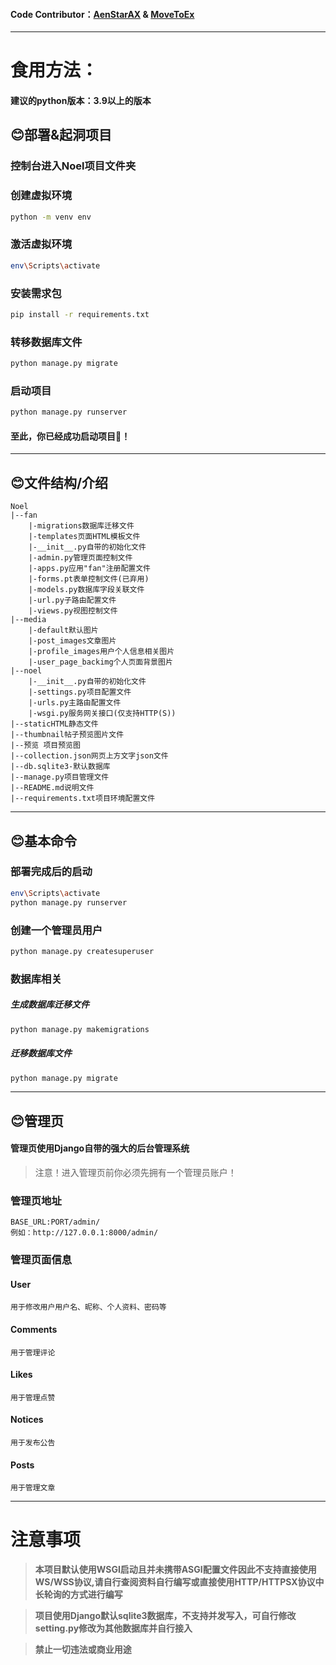 #### Code Contributor：[AenStarAX](https://github.com/aurora-wangq) & [MoveToEx](https://github.com/MoveToEx)
---
# 食用方法：
#### 建议的python版本：3.9以上的版本
## 😊部署&起洞项目
### 控制台进入Noel项目文件夹
### 创建虚拟环境
```sh
python -m venv env
```
### 激活虚拟环境
```sh
env\Scripts\activate
```
### 安装需求包
```sh
pip install -r requirements.txt
```
### 转移数据库文件
```sh
python manage.py migrate
```
### 启动项目
```sh
python manage.py runserver
```
#### 至此，你已经成功启动项目🥳！
---
## 😊文件结构/介绍
```text
Noel
|--fan
    |-migrations数据库迁移文件
    |-templates页面HTML模板文件
    |-__init__.py自带的初始化文件
    |-admin.py管理页面控制文件
    |-apps.py应用"fan"注册配置文件
    |-forms.pt表单控制文件(已弃用)
    |-models.py数据库字段关联文件
    |-url.py子路由配置文件
    |-views.py视图控制文件
|--media
    |-default默认图片
    |-post_images文章图片
    |-profile_images用户个人信息相关图片
    |-user_page_backimg个人页面背景图片
|--noel
    |-__init__.py自带的初始化文件
    |-settings.py项目配置文件
    |-urls.py主路由配置文件
    |-wsgi.py服务网关接口(仅支持HTTP(S))
|--staticHTML静态文件
|--thumbnail帖子预览图片文件
|--预览 项目预览图
|--collection.json网页上方文字json文件
|--db.sqlite3-默认数据库
|--manage.py项目管理文件
|--README.md说明文件
|--requirements.txt项目环境配置文件
```



---
## 😊基本命令
### 部署完成后的启动
```sh
env\Scripts\activate
python manage.py runserver
```
### 创建一个管理员用户
```sh
python manage.py createsuperuser
```
### 数据库相关
##### 生成数据库迁移文件
```sh
python manage.py makemigrations
```
##### 迁移数据库文件
```sh
python manage.py migrate
```
---
## 😊管理页
#### 管理页使用Django自带的强大的后台管理系统
>注意！进入管理页前你必须先拥有一个管理员账户！
### 管理页地址
```url
BASE_URL:PORT/admin/
例如：http://127.0.0.1:8000/admin/
```
### 管理页面信息
#### User
```text
用于修改用户用户名、昵称、个人资料、密码等
```
#### Comments
```text
用于管理评论
```
#### Likes
```text
用于管理点赞
```
#### Notices
```text
用于发布公告
```
#### Posts
```text
用于管理文章
```

---

# 注意事项
>**本项目默认使用WSGI启动且并未携带ASGI配置文件因此不支持直接使用WS/WSS协议,请自行查阅资料自行编写或直接使用HTTP/HTTPSX协议中长轮询的方式进行编写**

>**项目使用Django默认sqlite3数据库，不支持并发写入，可自行修改setting.py修改为其他数据库并自行接入**

>**禁止一切违法或商业用途**
